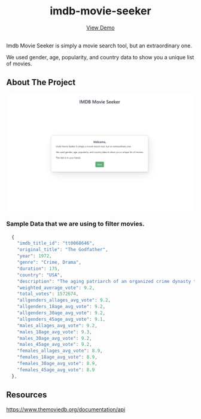 
<div align="center">
  <h1>imdb-movie-seeker</h1>
  <a href="https://imdbmovieseeker.netlify.app/">View Demo</a>
</div>
  <br />
<div>
<p> Imdb Movie Seeker is simply a movie search tool, but an extraordinary one.</p>
<p> We used gender, age, popularity, and country data to show you a unique list of movies.</p>
  
</div>
<!-- ABOUT THE PROJECT -->

## About The Project

![demo presentation](common/imdb-movie-seeker-demo.gif)


### Sample Data that we are using to filter movies.
```js
  {
    "imdb_title_id": "tt0068646",
    "original_title": "The Godfather",
    "year": 1972,
    "genre": "Crime, Drama",
    "duration": 175,
    "country": "USA",
    "description": "The aging patriarch of an organized crime dynasty transfers control of his clandestine empire to his reluctant son.",
    "weighted_average_vote": 9.2,
    "total_votes": 1572674,
    "allgenders_allages_avg_vote": 9.2,
    "allgenders_18age_avg_vote": 9.2,
    "allgenders_30age_avg_vote": 9.2,
    "allgenders_45age_avg_vote": 9.1,
    "males_allages_avg_vote": 9.2,
    "males_18age_avg_vote": 9.3,
    "males_30age_avg_vote": 9.2,
    "males_45age_avg_vote": 9.2,
    "females_allages_avg_vote": 8.9,
    "females_18age_avg_vote": 8.9,
    "females_30age_avg_vote": 8.9,
    "females_45age_avg_vote": 8.9
  },
```

## Resources
https://www.themoviedb.org/documentation/api
